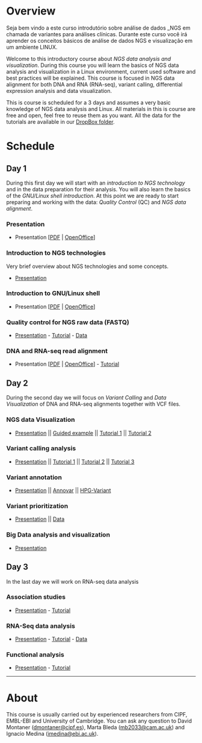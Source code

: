 # Overview

Seja bem vindo a este curso introdutório sobre análise de dados _NGS em chamada de variantes para análises clínicas. Durante este curso você irá aprender os conceitos básicos de análise de dados NGS e visualização em um ambiente LINUX.


Welcome to this introductory course about _NGS data analysis and visualization_. During this course you will learn the basics of NGS data analysis and visualization in a Linux environment, current used software and best practices will be explained. This course is focused in NGS data alignment for both DNA and RNA (RNA-seq), variant calling, differential expression analysis and data visualization.

This is course is scheduled for a 3 days and assumes a very basic knowledge of NGS data analysis and Linux. All materials in this is course are free and open, feel free to reuse them as you want. All the data for the tutorials are available in our [DropBox folder](https://www.dropbox.com/sh/4qkqch7gyt888h7/AABD_i9ShwryfAqGeJ0yqqF3a).


# Schedule

## Day 1

During this first day we will start with an _introduction to NGS technology_ and in the data preparation for their analysis. You will also learn the basics of the _GNU/Linux shell introduction_. At this point we are ready to start preparing and working with the data: _Quality Control_ (QC) and _NGS data alignment_.

### Presentation
- Presentation [[PDF](Course_Materials/presentation/presentation_mda14.pdf) | [OpenOffice](Course_Materials/presentation/presentation_mda14.odp)]

### Introduction to NGS technologies
Very brief overview about NGS technologies and some concepts.
- [Presentation](Course_Materials/intro-ngs/ngs_introduction_mda14.pdf)

### Introduction to GNU/Linux shell
- Presentation [[PDF](Course_Materials/intro-linux/intro_Linux_mda14.pdf) | [OpenOffice](Course_Materials/intro-linux/intro_Linux_mda14.odp)]

### Quality control for NGS raw data (FASTQ)
- [Presentation](Course_Materials/quality_control/presentation/quality_control_presentation.pdf) - [Tutorial](Course_Materials/quality_control/tutorial/quality_control.html) - [Data](https://www.dropbox.com/sh/4qkqch7gyt888h7/AAAqebBSC6JgDGq4emwNORCaa/quality_control)


### DNA and RNA-seq read alignment
- Presentation [[PDF](Course_Materials/alignment/presentation/ngs-read-mapping-imedina-mda14.pdf) | [OpenOffice](Course_Materials/alignment/presentation/ngs-read-mapping-imedina-mda14.odp)] - [Tutorial](Course_Materials/alignment/tutorial/example.html)


## Day 2

During the second day we will focus on _Variant Calling_ and _Data Visualization_ of DNA and RNA-seq alignments together with VCF files. 

###  NGS data Visualization

- [Presentation](Course_Materials/visualization/presentation/2014-Cambridge_visualisation.pdf) || [Guided example](Course_Materials/visualization/tutorial/000_example.html) || [Tutorial 1](Course_Materials/visualization/tutorial/010_example.html) || [Tutorial 2](Course_Materials/visualization/tutorial/020_example.html)

### Variant calling analysis

- [Presentation](Course_Materials/variant_calling/presentation/2014-Cambridge_variant_calling.pdf) || [Tutorial 1](Course_Materials/variant_calling/tutorial/010_example.html) || [Tutorial 2](Course_Materials/variant_calling/tutorial/020_example.html) || [Tutorial 3](Course_Materials/variant_calling/tutorial/030_example.html)

### Variant annotation

- [Presentation](Course_Materials/variant_annotation/presentation/2014-Cambridge_variant_annotation.pdf) || [Annovar](Course_Materials/variant_annotation/tutorial/annovar.html) || [HPG-Variant](Course_Materials/variant_annotation/tutorial/hpg-variant.html)

### Variant prioritization

- [Presentation](Course_Materials/variant_prioritization/presentation/2014-Cambridge_variant_prioritization.pdf) || [Data](https://www.dropbox.com/sh/4qkqch7gyt888h7/AADPzrs9NGg0PjVqnwQocUJUa/annotation/hpg-variant/examples)

### Big Data analysis and visualization

- [Presentation](Course_Materials/variant_prioritization/presentation/2014-Cambridge_variant_prioritization.pdf)

## Day 3

In the last day we will work on RNA-seq data analysis

### Association studies

- [Presentation](Course_Materials/association_studies/presentation/association_studies_presentation.pdf) - [Tutorial](Course_Materials/association_studies/tutorial/association_studies.html)

### RNA-Seq data analysis

- [Presentation](Course_Materials/rna_seq/presentation/rna_seq.pdf) - [Tutorial](Course_Materials/rna_seq/tutorial/rna_seq.html) - [Data](https://www.dropbox.com/sh/4qkqch7gyt888h7/AAB77HfUPkiXBj1MmshjyKtYa/rna_seq)

### Functional analysis

- [Presentation](Course_Materials/functional/presentation/babelomics_data_analysis.pdf) - [Tutorial](http://bioinfo.cipf.es/babelomicstutorial/)


----

# About

This course is usually carried out by experienced researchers from CIPF, EMBL-EBI and University of Cambridge. You can ask any question to David Montaner (dmontaner@cipf.es), Marta Bleda (mb2033@cam.ac.uk) and Ignacio Medina (imedina@ebi.ac.uk).
